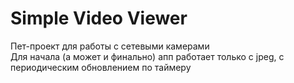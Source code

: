 #  Simple Video Viewer

Пет-проект для работы с сетевыми камерами  
Для начала (а может и финально) апп работает только с jpeg, с периодическим обновлением по таймеру

